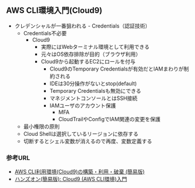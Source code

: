 ## AWS CLI環境入門(Cloud9)
- クレデンシャルが一番狙われる
        - Credentials（認証技術）
    - Credentials不必要
        - Cloud9
            - 実際にはWebターミナル環境として利用できる
            - 元々はOS依存排除が目的（ブラウザ利用）
            - Cloud9から起動するEC2にロールを付与
                - Cloud9のTemporary Credentialsが有効だとIAMまわりが制約される
                - IDEは30分操作がないとstop(default)
                - Temporary Credentialsも無効にできる
                - マネジメントコンソールとはSSH接続
                - IAMユーザのアカウント保護
                    - MFA
                    - CloudTrailやConfigでIAM関連の変更を保護
    - 最小権限の原則
    - Cloud Shellは選択しているリージョンに依存する
    - 切断するとシェル変数が消えるので再度、変数定義する
    

### 参考URL
- [AWS CLI利用環境(Cloud9)の構築・利用・破棄 (簡易版)](http://prototype-handson-cli.s3-website-ap-northeast-1.amazonaws.com/handson_light_web-aws_prepare/handson_light_web-aws_prepare-cloud9/index.html "AWS CLI利用環境(Cloud9)の構築・利用・破棄 (簡易版)")
- [ハンズオン(簡易版): Cloud9 (AWS CLI環境)入門](http://prototype-handson-cli.s3-website-ap-northeast-1.amazonaws.com/handson_light-aws_service/handson_light-aws_service-cloud9-environment-cloudshell/index.html "ハンズオン(簡易版): Cloud9 (AWS CLI環境)入門")

